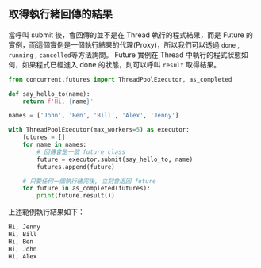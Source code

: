 ## 取得執行緒回傳的結果

當呼叫 submit 後，會回傳的並不是在 Thread 執行的程式結果，而是 Future 的實例，而這個實例是一個執行結果的代理(Proxy)，所以我們可以透過 `done` , `running` , `cancelled`等方法詢問。 Future 實例在 Thread 中執行的程式狀態如何，如果程式已經進入 done 的狀態，則可以呼叫 `result` 取得結果。

~~~python
from concurrent.futures import ThreadPoolExecutor, as_completed

def say_hello_to(name):
    return f'Hi, {name}'

names = ['John', 'Ben', 'Bill', 'Alex', 'Jenny']

with ThreadPoolExecutor(max_workers=5) as executor:    
    futures = []    
    for name in names:
        # 回傳會是一個 future class
        future = executor.submit(say_hello_to, name)
        futures.append(future)

    # 只要任何一個執行緒完後, 立刻會返回 future
    for future in as_completed(futures):
        print(future.result())
~~~

上述範例執行結果如下：

~~~python
Hi, Jenny
Hi, Bill
Hi, Ben
Hi, John
Hi, Alex
~~~

